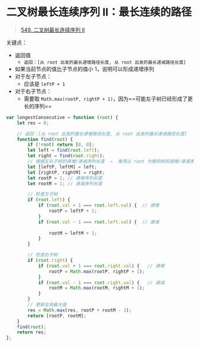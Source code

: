 
# 二叉树最长连续序列 II：最长连续的路径



> [549. 二叉树最长连续序列 II](https://leetcode.cn/problems/binary-tree-longest-consecutive-sequence-ii/)


关键点：
- 返回值
	- `返回：[从 root 出发的最长递增路径长度, 从 root 出发的最长递减路径长度]`
- 如果当前节点的值比子节点的值小 1，说明可以形成递增序列
- 对于左子节点：
	- 应该是 `leftP + 1`
- 对于右子节点：
	- 需要取 `Math.max(rootP, rightP + 1)`，因为==可能左子树已经形成了更长的序列==



```javascript hl:18,29
var longestConsecutive = function (root) {
    let res = 0;

    // 返回：[从 root 出发的最长递增路径长度, 从 root 出发的最长递减路径长度]
    function find(root) {
        if (!root) return [0, 0];
        let left = find(root.left);
        let right = find(root.right);
        // 根据左右子树的递增/递减序列长度  →  推导以 root 为根的树的递增/递减序列长度
        let [leftP, leftM] = left;
        let [rightP, rightM] = right;
        let rootP = 1; // 递增序列长度
        let rootM = 1; // 递减序列长度

        // 检查左子树
        if (root.left) {
            if (root.val + 1 === root.left.val) {  // 递增
                rootP = leftP + 1;
            }
            if (root.val - 1 === root.left.val) {  // 递减
               
                rootM = leftM + 1;
            }
        }

        // 检查右子树
        if (root.right) {
            if (root.val + 1 === root.right.val) {   // 递增
                rootP = Math.max(rootP, rightP + 1);
            }
            if (root.val - 1 === root.right.val) {   // 递减
                rootM = Math.max(rootM, rightM + 1);
            }
        }
        // 更新全局最大值
        res = Math.max(res, rootP + rootM - 1);
        return [rootP, rootM];
    }
    find(root);
    return res;
};
```
